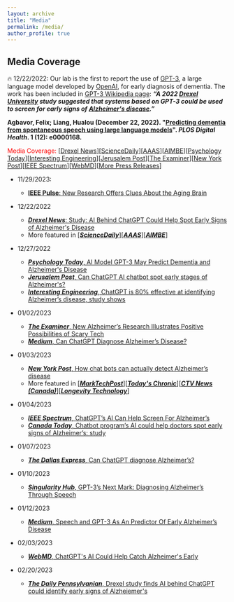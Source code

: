 ```yaml
---
layout: archive
title: "Media"
permalink: /media/
author_profile: true
---
```

Media Coverage
---
🔥 12/22/2022: Our lab is the first to report the use of [GPT-3](https://en.wikipedia.org/wiki/GPT-3), a large language model developed by [OpenAI](https://en.wikipedia.org/wiki/OpenAI), for early diagnosis of dementia. The work has been included in [GPT-3 Wikipedia page](https://en.wikipedia.org/wiki/GPT-3): _**“A 2022 [Drexel University](https://en.wikipedia.org/wiki/Drexel_University) study suggested that systems based on GPT-3 could be used to screen for early signs of [Alzheimer's disease](https://en.wikipedia.org/wiki/Alzheimer%27s_disease).”**_

**Agbavor, Felix; Liang, Hualou (December 22, 2022). "[Predicting dementia from spontaneous speech using large language models](https://doi.org/10.1371/journal.pdig.0000168)". *PLOS Digital Health*. 1 (12): e0000168.**

<span style="color:red">Media Coverage:</span> [[Drexel News](https://drexel.edu/news/archive/2022/December/GPT-3-alzheimers-disease)][[ScienceDaily](https://www.sciencedaily.com/releases/2022/12/221222162415.htm)][[AAAS](https://www.eurekalert.org/news-releases/975246)][[AIMBE](https://aimbe.org/college-of-fellows/COF-1440/)][[Psychology Today](https://www.psychologytoday.com/us/blog/the-future-brain/202212/ai-model-gpt-3-may-predict-dementia-and-alzheimers-disease)][[Interesting Engineering](https://interestingengineering.com/innovation/chatgpts-ai-alzheimers-disease-diagnosis)][[Jerusalem Post](https://www.jpost.com/health-and-wellness/mind-and-spirit/article-725929)][[The Examiner](https://www.theexaminernews.com/new-alzheimers-research-illustrates-positive-possibilities-of-scary-tech/)][[New York Post](https://nypost.com/2023/01/03/chat-bots-could-be-key-to-early-alzheimers-detection)][[IEEE Spectrum](https://spectrum.ieee.org/gpt-3-ai-chat-alzheimers)][[WebMD](https://www.webmd.com/alzheimers/news/20230203/chatgpt-ai-help-catch-alzheimers-early)][[More Press Releases](https://plos.altmetric.com/details/140454568/news)]
* 11/29/2023:
  - [ **IEEE Pulse**: New Research Offers Clues About the Aging Brain](https://www.embs.org/pulse/articles/new-research-offers-clues-about-the-aging-brain/)
* 12/22/2022
  - [_**Drexel News**_: Study: AI Behind ChatGPT Could Help Spot Early Signs of Alzheimer's Disease](https://drexel.edu/news/archive/2022/December/GPT-3-alzheimers-disease)
  - More featured in [_**[ScienceDaily](https://www.sciencedaily.com/releases/2022/12/221222162415.htm)**_][_**[AAAS](https://www.eurekalert.org/news-releases/975246)**_][_**[AIMBE](https://aimbe.org/college-of-fellows/COF-1440/)**_]
* 12/27/2022
  - [_**Psychology Today**_, AI Model GPT-3 May Predict Dementia and Alzheimer's Disease](https://www.psychologytoday.com/us/blog/the-future-brain/202212/ai-model-gpt-3-may-predict-dementia-and-alzheimers-disease)
  - [_**Jerusalem Post**_, Can ChatGPT AI chatbot spot early stages of Alzheimer's?](https://www.jpost.com/health-and-wellness/mind-and-spirit/article-725929)
  - [_**Interesting Engineering**_, ChatGPT is 80% effective at identifying Alzheimer’s disease, study shows](https://interestingengineering.com/innovation/chatgpts-ai-alzheimers-disease-diagnosis)

* 01/02/2023
  - [_**The Examiner**_, New Alzheimer’s Research Illustrates Positive Possibilities of Scary Tech](https://www.theexaminernews.com/new-alzheimers-research-illustrates-positive-possibilities-of-scary-tech)
  - [_**Medium**_, Can ChatGPT Diagnose Alzheimer’s Disease?](https://medium.com/predict/can-chatgtp-diagnose-alzheimers-disease-ebf025ea7009)
* 01/03/2023
  - [_**New York Post**_, How chat bots can actually detect Alzheimer’s disease](https://nypost.com/2023/01/03/chat-bots-could-be-key-to-early-alzheimers-detection/)
  - More featured in [_**[MarkTechPost](https://www.marktechpost.com/2023/01/03/drexel-researchers-use-large-language-models-to-predict-dementia-from-spontaneous-speech/)**_][_**[Today's Chronic](https://todayschronic.com/chatgpts-ai-could-help-screen-for-alzheimers-disease/)**_][_**[CTV News (Canada)](https://www.ctvnews.ca/mobile/sci-tech/chatbot-program-s-ai-could-help-doctors-detect-early-signs-of-alzheimer-s-study-1.6215838)**_][_**[Longevity Technology](https://longevity.technology/news/could-the-ai-behind-chatgpt-help-to-detect-early-signs-of-alzheimers/)**_]
* 01/04/2023
  - [_**IEEE Spectrum**_, ChatGPT’s AI Can Help Screen For Alzheimer’s](https://spectrum.ieee.org/gpt-3-ai-chat-alzheimers)
  - [_**Canada Today**_, Chatbot program’s AI could help doctors spot early signs of Alzheimer’s: study](https://canadatoday.news/mb/chatbot-programs-ai-could-help-doctors-spot-early-signs-of-alzheimers-study-94335/)
* 01/07/2023 
  - [_**The Dallas Express**_, Can ChatGPT diagnose Alzheimer’s?](https://dallasexpress.com/health/can-chatgpt-diagnose-alzheimers/)
* 01/10/2023 
  - [_**Singularity Hub**_, GPT-3’s Next Mark: Diagnosing Alzheimer’s Through Speech](https://singularityhub.com/2023/01/10/gpt-3s-next-mark-diagnosing-alzheimers-through-speech/)
* 01/12/2023
  - [_**Medium**_, Speech and GPT-3 As An Predictor Of Early Alzheimer’s Disease](https://johnnosta.medium.com/speech-and-gpt-3-as-an-early-predictor-of-alzheimers-disease-ec51ac53c942)
* 02/03/2023
  - [_**WebMD**_, ChatGPT's AI Could Help Catch Alzheimer's Early](https://www.webmd.com/alzheimers/news/20230203/chatgpt-ai-help-catch-alzheimers-early)
* 02/20/2023
  - [_**The Daily Pennsylvanian**_, Drexel study finds AI behind ChatGPT could identify early signs of Alzheiemer's](https://www.thedp.com/article/2023/02/penn-drexel-study-ai-detecting-alzheimers)
  
